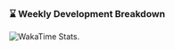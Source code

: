 ### ⌛ Weekly Development Breakdown
![WakaTime Stats](https://github-readme-stats.vercel.app/api/wakatime?username=xswex09).


